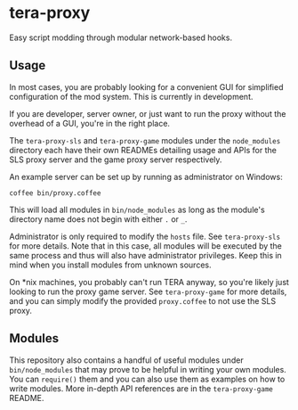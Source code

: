 # tera-proxy

Easy script modding through modular network-based hooks.

## Usage

In most cases, you are probably looking for a convenient GUI for simplified
configuration of the mod system. This is currently in development.

If you are developer, server owner, or just want to run the proxy without the
overhead of a GUI, you're in the right place.

The `tera-proxy-sls` and `tera-proxy-game` modules under the `node_modules`
directory each have their own READMEs detailing usage and APIs for the SLS proxy
server and the game proxy server respectively.

An example server can be set up by running as administrator on Windows:

    coffee bin/proxy.coffee

This will load all modules in `bin/node_modules` as long as the module's
directory name does not begin with either `.` or `_`.

Administrator is only required to modify the `hosts` file. See `tera-proxy-sls`
for more details. Note that in this case, all modules will be executed by the
same process and thus will also have administrator privileges. Keep this in mind
when you install modules from unknown sources.

On *nix machines, you probably can't run TERA anyway, so you're likely just
looking to run the proxy game server. See `tera-proxy-game` for more details,
and you can simply modify the provided `proxy.coffee` to not use the SLS proxy.

## Modules

This repository also contains a handful of useful modules under
`bin/node_modules` that may prove to be helpful in writing your own modules.
You can `require()` them and you can also use them as examples on how to write
modules. More in-depth API references are in the `tera-proxy-game` README.
